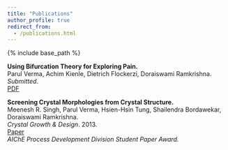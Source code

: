 ```yaml
---
title: "Publications"
author_profile: true
redirect_from: 
  - /publications.html
---
```


{% include base_path %}



<!-- Leave two spaces at the end -->

**Using Bifurcation Theory for Exploring Pain.**  
Parul Verma, Achim Kienle, Dietrich Flockerzi, Doraiswami Ramkrishna.  
*Submitted*.  
[PDF](https://www.biorxiv.org/content/10.1101/757187v1)

<!-- to leave a space: type "&nbsp;" -->

**Screening Crystal Morphologies from Crystal Structure.**  
Meenesh R. Singh, Parul Verma, Hsien-Hsin Tung, Shailendra Bordawekar, Doraiswami Ramkrishna.  
*Crystal Growth & Design*. 2013.  
[Paper](https://www.semanticscholar.org/paper/Screening-Crystal-Morphologies-from-Crystal-Singh-Verma/59290e17f35566385f0f4465bf8e6eb9713940c6)  
*AIChE Process Development Division Student Paper Award.*

<!-- The [DBLP](http://dblp.uni-trier.de/pers/hd/p/Pillutla:Venkata_Krishna) listing provides a comprehensive list of my publications. -->
